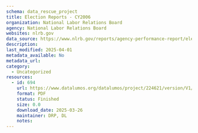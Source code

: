 ```yaml
---
schema: data_rescue_project 
title: Election Reports - CY2006
organization: National Labor Relations Board
agency: National Labor Relations Board
websites: nlrb.gov
data_source: https://www.nlrb.gov/reports/agency-performance-report/election-reports/election-reports-cy-2006
description: 
last_modified: 2025-04-01
metadata_available: No
metadata_url: 
category:
  - Uncategorized
resources:
  - id: 694
    url: https://www.datalumos.org/datalumos/project/224621/version/V1/view
    format: PDF
    status: Finished
    size: 0.0
    download_date: 2025-03-26
    maintainer: DRP, DL
    notes: 
---
```

